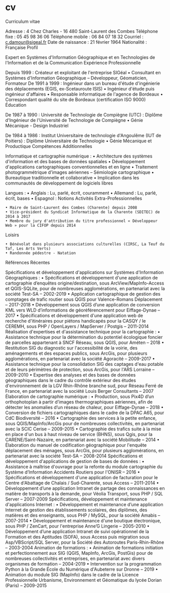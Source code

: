 # cv
Curriculum vitae

Adresse :	4 Chez Charles - 16 480 Saint-Laurent des Combes
Téléphone fixe :	05 45 98 36 06
Téléphone mobile :	06 84 07 18 32
Courriel :	c.damour@sigeal.fr
Date de naissance :	21 février 1964
Nationalité :	Française
Profil

Expert en Systèmes d'Information Géographique et en Technologies de l'Information et de la Communication
Expérience Professionnelle

Depuis 1999 :
Créateur et exploitant de l'entreprise SIGéal
    • Consultant en Systèmes d'Information Géographique – Développeur, Géomaticien, Formateur
De 1991 à 1999 :
Ingénieur dans un bureau d'étude d'ingénierie des déplacements (EGIS, ex-Scetauroute ISIS)
    • Ingénieur d'étude puis ingénieur d'affaires
    • Responsable informatique de l'agence de Bordeaux
    • Correspondant qualité du site de Bordeaux (certification ISO 9000)
Éducation

De 1987 à 1990 : Université de Technologie de Compiègne (UTC) :
Diplôme d'Ingénieur de l'Université de Technologie de Compiègne
    • Génie Mécanique - Design Industriel

De 1984 à 1986 : Institut Universitaire de technologie d'Angoulême (IUT de Poitiers) :
Diplôme Universitaire de Technologie
    • Génie Mécanique et Productique
Compétences Additionnelles

Informatique et cartographie numérique :
    • Architecture des systèmes d'information et des bases de données spatiales
    • Développement d'applications cartographiques conventionnelles et en ligne
    • Traitement photogrammétrique d’images aériennes – Sémiologie cartographique
    • Bureautique traditionnelle et collaborative
    • Implication dans les communautés de développement de logiciels libres

Langues :
    • Anglais :	Lu, parlé, écrit, couramment
    • Allemand :	Lu, parlé, écrit, bases
    • Espagnol :	Notions
Activités Extra-Professionnelles

    • Maire de Saint-Laurent des Combes (Charente) depuis 2008
    • Vice-président du Syndicat Informatique de la Charente (SDITEC) de 2014 à 2017
    • Membre du jury d'attribution du titre professionnel « Développeur Web » pour la CIFOP depuis 2014
Loisirs

    • Bénévolat dans plusieurs associations culturelles (CIRSC, La Teuf du Taf, Les Arts Verts)
    • Randonnée pédestre - Natation
Références Récentes

Spécifications et développement d'applications sur Systèmes d'Information Géographiques :
    • Spécifications et développement d'une application de cartographie d’enquêtes origine/destination, sous ArcView/MapInfo-Access et QGIS-SQLite, pour de nombreuses agglomérations, en partenariat avec la société Test-SA – 2002-2019
    • Application cartographique de gestion des comptages de trafic routier sous QGIS pour Valence-Romans Déplacement – 2017-2018
    • Développement sous QGIS d’une application de conversion KML vers WLD d’informations de géoréférencement pour Eiffage-Dynae – 2017
    • Spécifications et développement d'une application web de recherche d'itinéraires pour piétons handicapés pour la CASQY / le CEREMH, sous PHP / OpenLayers / MapServer / Postgis – 2011-2014
Réalisation d'expertises et d'assistance technique pour la cartographie :
    • Assistance technique pour la détermination du potentiel écologique foncier de parcelles appartenant à SNCF Réseau, sous QGIS, pour Améten – 2018
    • Restitution SIG du diagnostic sur l'accessibilité de la voirie, des aménagements et des espaces publics, sous ArcGis, pour plusieurs agglomérations, en partenariat avec la société Agoracité – 2009-2017
    • Assistance technique pour la consolidation SIG des captages d'eau potable et de leurs périmètres de protection, sous ArcGis, pour l'ARS Lorraine – 2009-2010
    • Expertise des analyses et des bases de données géographiques dans le cadre du contrôle extérieur des études d'environnement de la LGV Rhin-Rhône branche sud, pour Réseau Ferré de France, en partenariat avec la société Louis Berger Consultants – 2007
Élaboration de cartographie numérique :
    • Production, sous Pix4D d’un orthophotoplan à partir d’images thermographiques aériennes, afin de détecter les anomalies d’un réseau de chaleur, pour Eiffage-Dynae – 2018
    • Conversion de fichiers cartographiques dans le cadre de la DPAC A65, pour CdC Biodiversité – 2016
    • Cartographie des services à la petite enfance, sous QGIS/MapInfo/ArcGis pour de nombreuses collectivités, en partenariat avec la SCIC Cerise – 2009-2015
    • Cartographie des trafics suite à la mise en place d'un bus à haut niveau de service (BHNS), sous Qgis, pour la CARENE/Saint-Nazaire, en partenariat avec la société Mobilitude – 2014
    • Élaboration du manuel de codification géographique pour l'enquête déplacement des ménages, sous ArcGis, pour plusieurs agglomérations, en partenariat avec la société Test-SA – 2008-2014
Spécifications et développement d'applications de gestion de bases de données :
    • Assistance à maîtrise d'ouvrage pour la refonte du module cartographie du Système d’Information Accidents Routiers pour l'ONISR – 2016
    • Spécifications et développement d'une application de facturation pour le Centre d'Abattage de Chalais / Sud-Charente, sous Access – 2011-2014
    • Développement d’une application Intranet de partage des connaissances en matière de transports à la demande, pour Véolia Transport, sous PHP / SQL Server – 2007-2009
Spécifications, développement et maintenance d'applications Internet :
    • Développement et maintenance d’une application Internet de gestion des établissements scolaires, des diplômes, des matières et des enseignants, sous PHP / MySQL, pour la société Amabis – 2007-2014
    • Développement et maintenance d'une boutique électronique, sous PHP / ZenCart, pour l'entreprise Anne’G Lingerie – 2005-2010
    • Développement d’une application Intranet de suivi opérationnel de la Formation et des Aptitudes (SOFA), sous Access puis migration sous Asp/VBScript/SQL Server, pour la Société des Autoroutes Paris-Rhin-Rhône – 2003-2004
Animation de formations :
    • Animation de formations initiation et perfectionnement aux SIG (QGIS, MapInfo, ArcGis, PostGis) pour de nombreuses collectivités et entreprises, en partenariat avec divers organismes de formation – 2004-2019
    • Intervention sur la programmation Python à la Grande École du Numérique d'Aubeterre sur Dronne – 2019
    • Animation du module SIG (MapInfo) dans le cadre de la Licence Professionnelle Urbanisme, Environnement et Géomatique du lycée Dorian (Paris) – 2009-2015
